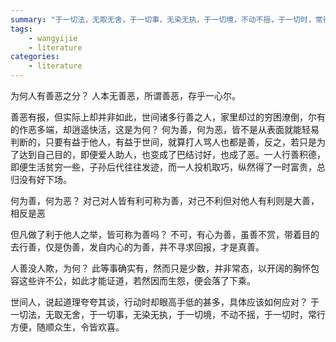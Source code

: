 ```yaml
---
summary: "于一切法，无取无舍，于一切事，无染无执，于一切境，不动不摇，于一切时，常行方便，随顺众生，令皆欢喜"
tags:
    - wangyijie
    - literature
categories:
    - literature
---
```

为何人有善恶之分？
人本无善恶，所谓善恶，存乎一心尔。

善恶有报，但实际上却并非如此，世间诸多行善之人，家里却过的穷困潦倒，尔有的作恶多端，却逍遥快活，这是为何？
何为善，何为恶，皆不是从表面就能轻易判断的，只要有益于他人，有益于世间，就算打人骂人也都是善，反之，若只是为了达到自己目的，即便爱人助人，也变成了巴结讨好，也成了恶。一人行善积德，即便生活贫穷一些，子孙后代往往发迹，而一人投机取巧，纵然得了一时富贵，总归没有好下场。

何为善，何为恶？
对己对人皆有利可称为善，对己不利但对他人有利则是大善，相反是恶

但凡做了利于他人之举，皆可称为善吗？
不可，有心为善，虽善不赏，带着目的去行善，仅是伪善，发自内心的为善，并不寻求回报，才是真善。

人善没人欺，为何？
此等事确实有，然而只是少数，并非常态，以开阔的胸怀包容这些许不公，如此才能证道，若然因而生怨，便会落了下乘。

世间人，说起道理夸夸其谈，行动时却眼高手低的甚多，具体应该如何应对？
于一切法，无取无舍，于一切事，无染无执，于一切境，不动不摇，于一切时，常行方便，随顺众生，令皆欢喜。
